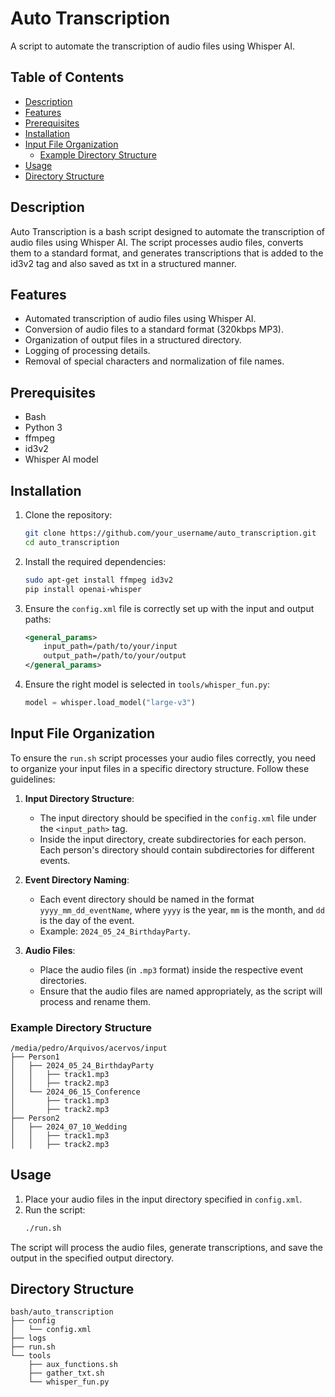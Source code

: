 # Auto Transcription

A script to automate the transcription of audio files using Whisper AI.

## Table of Contents
- [Description](#description)
- [Features](#features)
- [Prerequisites](#prerequisites)
- [Installation](#installation)
- [Input File Organization](#input-file-organization)
    - [Example Directory Structure](#example-directory-structure)
- [Usage](#usage)
- [Directory Structure](#directory-structure)

## Description

Auto Transcription is a bash script designed to automate the transcription of audio files using Whisper AI. The script processes audio files, converts them to a standard format, and generates transcriptions that is added to the id3v2 tag and also saved as txt in a structured manner.

## Features

- Automated transcription of audio files using Whisper AI.
- Conversion of audio files to a standard format (320kbps MP3).
- Organization of output files in a structured directory.
- Logging of processing details.
- Removal of special characters and normalization of file names.

## Prerequisites

- Bash
- Python 3
- ffmpeg
- id3v2
- Whisper AI model

## Installation

1. Clone the repository:
    ```bash
    git clone https://github.com/your_username/auto_transcription.git
    cd auto_transcription
    ```

2. Install the required dependencies:
    ```bash
    sudo apt-get install ffmpeg id3v2
    pip install openai-whisper
    ```

3. Ensure the `config.xml` file is correctly set up with the input and output paths:
    ```xml
    <general_params>
        input_path=/path/to/your/input
        output_path=/path/to/your/output
    </general_params>
    ```

4. Ensure the right model is selected in `tools/whisper_fun.py`:
    ```python
    model = whisper.load_model("large-v3")
    ```

## Input File Organization

To ensure the `run.sh` script processes your audio files correctly, you need to organize your input files in a specific directory structure. Follow these guidelines:

1. **Input Directory Structure**:
    - The input directory should be specified in the `config.xml` file under the `<input_path>` tag.
    - Inside the input directory, create subdirectories for each person. Each person's directory should contain subdirectories for different events.

2. **Event Directory Naming**:
    - Each event directory should be named in the format `yyyy_mm_dd_eventName`, where `yyyy` is the year, `mm` is the month, and `dd` is the day of the event.
    - Example: `2024_05_24_BirthdayParty`.

3. **Audio Files**:
    - Place the audio files (in `.mp3` format) inside the respective event directories.
    - Ensure that the audio files are named appropriately, as the script will process and rename them.

### Example Directory Structure

```plaintext
/media/pedro/Arquivos/acervos/input
├── Person1
│   ├── 2024_05_24_BirthdayParty
│   │   ├── track1.mp3
│   │   ├── track2.mp3
│   └── 2024_06_15_Conference
│       ├── track1.mp3
│       ├── track2.mp3
├── Person2
│   ├── 2024_07_10_Wedding
│   │   ├── track1.mp3
│   │   ├── track2.mp3
```

## Usage

1. Place your audio files in the input directory specified in `config.xml`.
2. Run the script:
    ```bash
    ./run.sh
    ```

The script will process the audio files, generate transcriptions, and save the output in the specified output directory.

## Directory Structure

```plaintext
bash/auto_transcription
├── config
│   └── config.xml
├── logs
├── run.sh
└── tools
    ├── aux_functions.sh
    ├── gather_txt.sh
    └── whisper_fun.py
```
